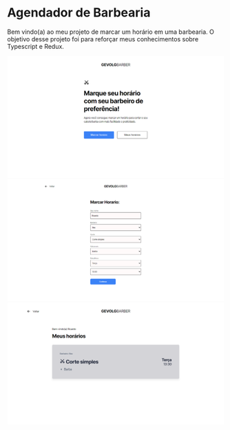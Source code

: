 # Agendador de Barbearia

Bem vindo(a) ao meu projeto de marcar um horário em uma barbearia.
O objetivo desse projeto foi para reforçar meus conhecimentos sobre Typescript e Redux.

![Demonstração](./src/assets/demo1.png)
![Demonstração](./src/assets/demo2.png)
![Demonstração](./src/assets/demo3.png)
